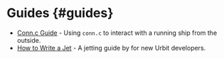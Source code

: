 # Guides {#guides}

- [Conn.c Guide](conn.md) - Using `conn.c` to interact with a running ship from the outside.
- [How to Write a Jet](jetting.md) - A jetting guide by for new Urbit developers.
